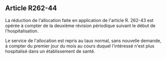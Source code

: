 ## Article R262-44

La réduction de l'allocation faite en application de l'article R. 262-43 est opérée à compter de la deuxième
révision périodique suivant le début de l'hospitalisation.

Le service de l'allocation est repris au taux normal, sans nouvelle demande, à compter du premier jour du
mois au cours duquel l'intéressé n'est plus hospitalisé dans un établissement de santé.

